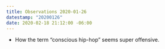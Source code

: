 ```yaml
---
title: Observations 2020-01-26
datestamp: "20200126"
date: 2020-02-18 21:12:00 -06:00
---
```


- How the term “conscious hip-hop” seems super offensive.
